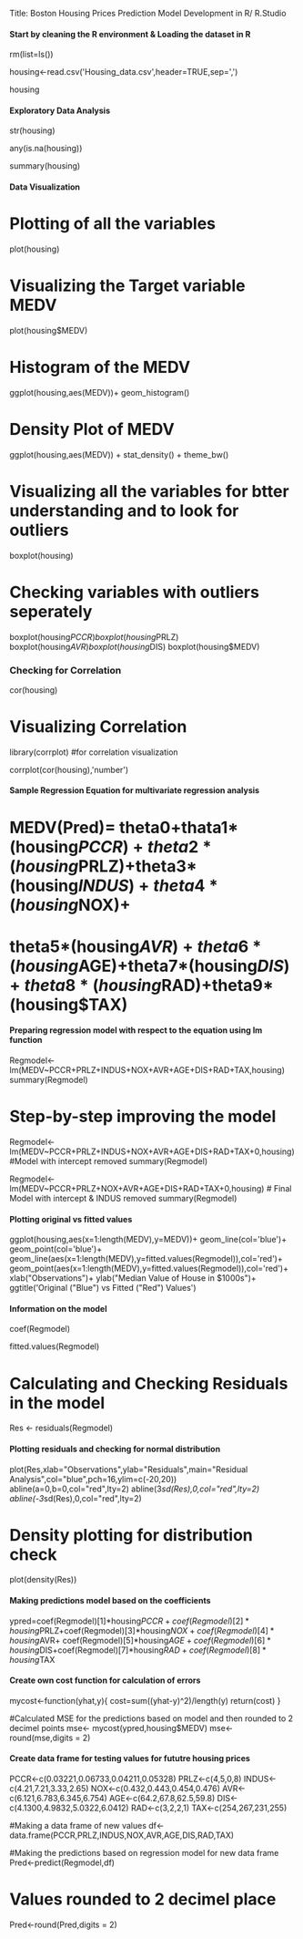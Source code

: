 Title: Boston Housing Prices Prediction Model Development in R/ R.Studio

#### Start by cleaning the R environment & Loading the dataset in R


rm(list=ls()) 

housing<-read.csv('Housing_data.csv',header=TRUE,sep=',')

housing 



#### Exploratory Data Analysis

str(housing)

any(is.na(housing))

summary(housing)

#### Data Visualization 

# Plotting of all the variables 
plot(housing)

# Visualizing the Target variable MEDV

plot(housing$MEDV)

# Histogram of the MEDV
ggplot(housing,aes(MEDV))+
  geom_histogram()
# Density Plot of MEDV
ggplot(housing,aes(MEDV)) +
  stat_density() + 
  theme_bw()

# Visualizing all the variables for btter understanding and to look for outliers
boxplot(housing)

# Checking variables with outliers seperately 
boxplot(housing$PCCR)
boxplot(housing$PRLZ)
boxplot(housing$AVR)
boxplot(housing$DIS)
boxplot(housing$MEDV)

### Checking for Correlation 

cor(housing)

# Visualizing Correlation 
library(corrplot) #for correlation visualization 

corrplot(cor(housing),'number')

#### Sample Regression Equation for multivariate regression analysis 

# MEDV(Pred)= theta0+thata1*(housing$PCCR)+theta2*(housing$PRLZ)+theta3*(housing$INDUS)+theta4*(housing$NOX)+
# theta5*(housing$AVR)+theta6*(housing$AGE)+theta7*(housing$DIS)+theta8*(housing$RAD)+theta9*(housing$TAX)

#### Preparing regression model with respect to the equation using lm function 

Regmodel<-lm(MEDV~PCCR+PRLZ+INDUS+NOX+AVR+AGE+DIS+RAD+TAX,housing)
summary(Regmodel)

# Step-by-step improving the model 

Regmodel<-lm(MEDV~PCCR+PRLZ+INDUS+NOX+AVR+AGE+DIS+RAD+TAX+0,housing) #Model with intercept removed 
summary(Regmodel)

Regmodel<-lm(MEDV~PCCR+PRLZ+NOX+AVR+AGE+DIS+RAD+TAX+0,housing) # Final Model with intercept & INDUS removed 
summary(Regmodel)

#### Plotting original vs fitted values

ggplot(housing,aes(x=1:length(MEDV),y=MEDV))+
  geom_line(col='blue')+
  geom_point(col='blue')+
  geom_line(aes(x=1:length(MEDV),y=fitted.values(Regmodel)),col='red')+
  geom_point(aes(x=1:length(MEDV),y=fitted.values(Regmodel)),col='red')+
  xlab("Observations")+ 
  ylab("Median Value of House in $1000s")+
  ggtitle('Original ("Blue") vs Fitted ("Red") Values')

#### Information on the model

coef(Regmodel)

fitted.values(Regmodel)

# Calculating and Checking Residuals in the model

Res <- residuals(Regmodel)

#### Plotting residuals and checking for normal distribution 

plot(Res,xlab="Observations",ylab="Residuals",main="Residual Analysis",col="blue",pch=16,ylim=c(-20,20))
abline(a=0,b=0,col="red",lty=2)
abline(3*sd(Res),0,col="red",lty=2)
abline(-3*sd(Res),0,col="red",lty=2)

# Density plotting for distribution check
plot(density(Res))



#### Making predictions model based on the coefficients 

ypred=coef(Regmodel)[1]*housing$PCCR+coef(Regmodel)[2]*housing$PRLZ+coef(Regmodel)[3]*housing$NOX+coef(Regmodel)[4]*housing$AVR+
  coef(Regmodel)[5]*housing$AGE+coef(Regmodel)[6]*housing$DIS+coef(Regmodel)[7]*housing$RAD+coef(Regmodel)[8]*housing$TAX


#### Create own cost function for calculation of errors

mycost<-function(yhat,y){
  cost=sum((yhat-y)^2)/length(y)
  return(cost)
}

#Calculated MSE for the predictions based on model and then rounded to 2 decimel points
mse<- mycost(ypred,housing$MEDV)
mse<-round(mse,digits = 2)


#### Create data frame for testing values for fututre housing prices

PCCR<-c(0.03221,0.06733,0.04211,0.05328)
PRLZ<-c(4,5,0,8)
INDUS<-c(4.21,7.21,3.33,2.65)
NOX<-c(0.432,0.443,0.454,0.476)
AVR<-c(6.121,6.783,6.345,6.754)
AGE<-c(64.2,67.8,62.5,59.8)
DIS<-c(4.1300,4.9832,5.0322,6.0412)
RAD<-c(3,2,2,1)
TAX<-c(254,267,231,255)

#Making a data frame of new values 
df<-data.frame(PCCR,PRLZ,INDUS,NOX,AVR,AGE,DIS,RAD,TAX)

#Making the predictions based on regression model for new data frame 
Pred<-predict(Regmodel,df)

# Values rounded to 2 decimel place
Pred<-round(Pred,digits = 2)

